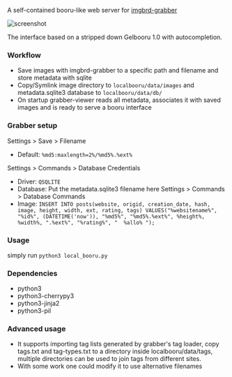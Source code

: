 
A self-contained booru-like web server for [imgbrd-grabber](https://github.com/Bionus/imgbrd-grabber)

![screenshot](https://user-images.githubusercontent.com/5257054/96351893-0c887700-10bf-11eb-8744-a99af8c80c7d.png)

The interface based on a stripped down Gelbooru 1.0 with autocompletion.

### Workflow
 - Save images with imgbrd-grabber to a specific path and filename and store metadata with sqlite
 - Copy/Symlink image directory to ```localbooru/data/images``` and metadata.sqlite3 database to ```localbooru/data/db/```
 - On startup grabber-viewer reads all metadata, associates it with saved images and is ready to serve a booru interface

### Grabber setup

Settings > Save > Filename
 - Default: ```%md5:maxlength=2%/%md5%.%ext%```

Settings > Commands > Database Credentials
 - Driver: ```QSQLITE```
 - Database: Put the metadata.sqlite3 filename here
Settings > Commands > Database Commands
 - Image: ```INSERT INTO posts(website, origid, creation_date, hash, image, height, width, ext, rating, tags) VALUES("%websitename%", "%id%", (DATETIME('now')), "%md5%", "%md5%.%ext%", %height%, %width%, ".%ext%", "%rating%", "  %allo% ");```
 
### Usage
simply run ```python3 local_booru.py```

### Dependencies
 - python3
 - python3-cherrypy3
 - python3-jinja2
 - python3-pil
 
### Advanced usage
- It supports importing tag lists generated by grabber's tag loader, copy tags.txt and tag-types.txt to a directory inside localbooru/data/tags, multiple directories can be used to join tags from different sites.
- With some work one could modify it to use alternative filenames
